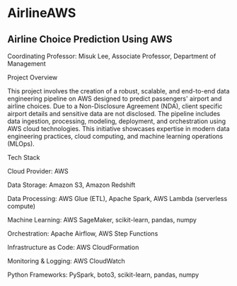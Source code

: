 # AirlineAWS
## Airline Choice Prediction Using AWS

Coordinating Professor: Misuk Lee, Associate Professor, Department of Management

Project Overview

This project involves the creation of a robust, scalable, and end-to-end data engineering pipeline on AWS designed to predict passengers' airport and airline choices. Due to a Non-Disclosure Agreement (NDA), client specific airport details and sensitive data are not disclosed. The pipeline includes data ingestion, processing, modeling, deployment, and orchestration using AWS cloud technologies. This initiative showcases expertise in modern data engineering practices, cloud computing, and machine learning operations (MLOps).


Tech Stack

Cloud Provider: AWS

Data Storage: Amazon S3, Amazon Redshift

Data Processing: AWS Glue (ETL), Apache Spark, AWS Lambda (serverless compute)

Machine Learning: AWS SageMaker, scikit-learn, pandas, numpy

Orchestration: Apache Airflow, AWS Step Functions

Infrastructure as Code: AWS CloudFormation

Monitoring & Logging: AWS CloudWatch

Python Frameworks: PySpark, boto3, scikit-learn, pandas, numpy

